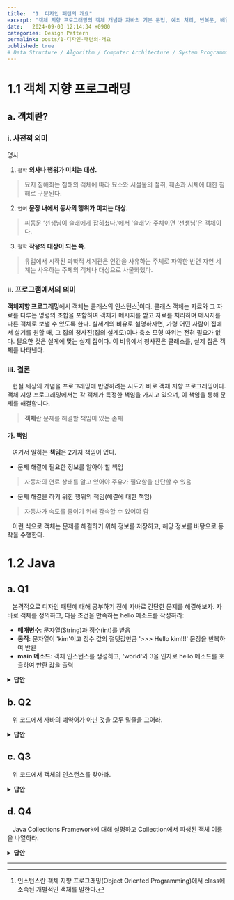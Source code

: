 ```yaml
---
title:  "1. 디자인 패턴의 개요"
excerpt: "객체 지향 프로그래밍의 객체 개념과 자바의 기본 문법, 예외 처리, 반복문, 배열 및 Java Collections Framework를 학습한다."
date:   2024-09-03 12:14:34 +0900
categories: Design Pattern
permalink: posts/1-디자인-패턴의-개요
published: true
# Data Structure / Algorithm / Computer Architecture / System Programming / Computer Network / Database / Design Pattern / Web Programming / JavaScript / Java
---
```


# 1.1 객체 지향 프로그래밍

## a. 객체란?

### i. 사전적 의미

명사

1. `철학` **의사나 행위가 미치는 대상.**
> 묘지 침해죄는 침해의 객체에 따라 묘소와 시설물의 절취, 훼손과 시체에 대한 침해로 구분된다.

2. `언어` **문장 내에서 동사의 행위가 미치는 대상.**
> 피동문 ‘선생님이 술래에게 잡히셨다.’에서 ‘술래’가 주체이면 ‘선생님’은 객체이다.

3. `철학` **작용의 대상이 되는 쪽.**
> 유럽에서 시작된 과학적 세계관은 인간을 사유하는 주체로 파악한 반면 자연 세계는 사유하는 주체의 객체나 대상으로 사물화했다.

### ii. 프로그램에서의 의미

**객체지향 프로그래밍**에서 객체는 클래스의 인스턴스[^1]이다. 클래스 객체는 자료와 그 자료를 다루는 명령의 조합을 포함하여 객체가 메시지를 받고 자료를 처리하며 메시지를 다른 객체로 보낼 수 있도록 한다. 실세계의 비유로 설명하자면, 가령 어떤 사람이 집에서 살기를 원할 때, 그 집의 청사진(집의 설계도)이나 축소 모형 따위는 전혀 필요가 없다. 필요한 것은 설계에 맞는 실제 집이다. 이 비유에서 청사진은 클래스를, 실제 집은 객체를 나타낸다.

### iii. 결론

&nbsp;&nbsp; 현실 세상의 개념을 프로그래밍에 반영하려는 시도가 바로 객체 지향 프로그래밍이다. 객체 지향 프로그래밍에서는 각 객체가 특정한 책임을 가지고 있으며, 이 책임을 통해 문제를 해결합니다.

<div class="bg"></div>

> **객체**란 문제를 해결할 책임이 있는 존재

<div class="bg"></div>

#### 가. 책임

&nbsp;&nbsp; 여기서 말하는 **책임**은 2가지 책임이 있다.

* 문제 해결에 필요한 정보를 알아야 할 책임
> 자동차의 연료 상태를 알고 있어야 주유가 필요함을 판단할 수 있음
* 문제 해결을 하기 위한 행위의 책임(해결에 대한 책임)
> 자동차가 속도를 줄이기 위해 감속할 수 있어야 함

&nbsp;&nbsp; 이런 식으로 객체는 문제를 해결하기 위해 정보를 저장하고, 해당 정보를 바탕으로 동작을 수행한다.

# 1.2 Java

## a. Q1

&nbsp;&nbsp; 본격적으로 디자인 패턴에 대해 공부하기 전에 자바로 간단한 문제를 해결해보자. 자바로 객체를 정의하고, 다음 조건을 만족하는 hello 메소드를 작성하라:

* **매개변수**: 문자열(String)과 정수(int)를 받음
* **동작**: 문자열이 'kim'이고 정수 값의 절댓값만큼 '>>> Hello kim!!!' 문장을 반복하여 반환
* **main 메소드**: 객체 인스턴스를 생성하고, 'world'와 3을 인자로 hello 메소드를 호출하여 반환 값을 출력

<div class="bg"></div>
<div class="bg"></div>
<div class="bg"></div>

<details><summary><strong>답안</strong></summary>

<div class="bg"></div>
<div class="bg"></div>

<pre><code class="language-java hljs" data-highlighted="yes"><span class="hljs-keyword">public</span> <span class="hljs-keyword">class</span> <span class="hljs-title class_">Test</span> {
    <span class="hljs-keyword">public</span> <span class="hljs-keyword">static</span> String <span class="hljs-title function_">hello</span><span class="hljs-params">(String name, <span class="hljs-type">int</span> n)</span> {
        <span class="hljs-type">StringBuilder</span> <span class="hljs-variable">str</span> <span class="hljs-operator">=</span> <span class="hljs-keyword">new</span> <span class="hljs-title class_">StringBuilder</span>();
        
        <span class="hljs-keyword">for</span> (<span class="hljs-type">int</span> <span class="hljs-variable">i</span> <span class="hljs-operator">=</span> <span class="hljs-number">0</span>; i &lt; Math.abs(n); i++) {
            str.append(<span class="hljs-string">"&gt;&gt;&gt; Hello "</span>).append(name).append(<span class="hljs-string">"!!!\n"</span>);
        }
        <span class="hljs-keyword">return</span> str.toString();
    }

    <span class="hljs-keyword">public</span> <span class="hljs-keyword">static</span> <span class="hljs-keyword">void</span> <span class="hljs-title function_">main</span><span class="hljs-params">(String[] args)</span> {
    	<span class="hljs-type">Test</span> <span class="hljs-variable">test</span> <span class="hljs-operator">=</span> <span class="hljs-keyword">new</span> <span class="hljs-title class_">Test</span>();
    	
    	System.out.println(test.hello(<span class="hljs-string">"world"</span>, <span class="hljs-number">3</span>));
    }
}
</code><button class="copy" type="button" aria-label="Copy code to clipboard"><i class="fa-regular fa-clone"></i></button></pre>

</details>


## b. Q2

&nbsp;&nbsp; 위 코드에서 자바의 예약어가 아닌 것을 모두 밑줄을 그어라.

<details><summary><strong>답안</strong></summary>

<div class="bg"></div>
<div class="bg"></div>

<pre><code class="language-java hljs" data-highlighted="yes"><span class="hljs-keyword">public</span> <span class="hljs-keyword">class</span> <span class="hljs-title class_"><ins>Test</ins></span> {
    <span class="hljs-keyword">public</span> <span class="hljs-keyword">static</span> <ins>String</ins> <span class="hljs-title function_"><ins>hello</ins></span><span class="hljs-params">(<ins>String</ins> <ins>name</ins>, <span class="hljs-type">int</span> <ins>n</ins>)</span> {
        <span class="hljs-type"><ins>StringBuilder</ins></span> <span class="hljs-variable"><ins>str</ins></span> <span class="hljs-operator">=</span> <span class="hljs-keyword">new</span> <span class="hljs-title class_"><ins>StringBuilder</ins></span>();
        
        <span class="hljs-keyword">for</span> (<span class="hljs-type">int</span> <span class="hljs-variable"><ins>i</ins></span> <span class="hljs-operator">=</span> <span class="hljs-number">0</span>; <ins>i</ins> &lt; <ins>Math</ins>.<ins>abs</ins>(<ins>n</ins>); <ins>i</ins>++) {
            <ins>str</ins>.<ins>append</ins>(<span class="hljs-string">"&gt;&gt;&gt; Hello "</span>).<ins>append</ins>(<ins>name</ins>).<ins>append</ins>(<span class="hljs-string">"!!!\n"</span>);
        }
        <span class="hljs-keyword">return</span> <ins>str</ins>.<ins>toString</ins>();
    }

    <span class="hljs-keyword">public</span> <span class="hljs-keyword">static</span> <span class="hljs-keyword">void</span> <span class="hljs-title function_"><ins>main</ins></span><span class="hljs-params">(<ins>String</ins>[] <ins>args</ins>)</span> {
    	<span class="hljs-type"><ins>Test</ins></span> <span class="hljs-variable"><ins>test</ins></span> <span class="hljs-operator">=</span> <span class="hljs-keyword">new</span> <span class="hljs-title class_"><ins>Test</ins></span>();
    	
    	<ins>System</ins>.<ins>out</ins>.<ins>println</ins>(<ins>test</ins>.<ins>hello</ins>(<span class="hljs-string">"world"</span>, <span class="hljs-number">3</span>));
    }
}
</code><button class="copy" type="button" aria-label="Copy code to clipboard"><i class="fa-regular fa-clone"></i></button></pre>

<div class="bg"></div>
<div class="bg"></div>

<pre><code class="language-java hljs" data-highlighted="yes"><span class="hljs-keyword">public</span> <span class="hljs-keyword">class</span> <span class="hljs-title class_"><ins>Test</ins></span> {
</code><button class="copy" type="button" aria-label="Copy code to clipboard"><i class="fa-regular fa-clone"></i></button></pre>

<ul>
  <li><code>public</code> 키워드는 접근 지정자(access specifier)라고 하며 선언된 클래스가 다른 클래스에서 활용하거나 접근할 수 있음을 뜻한다. 예약어이다.</li>
  <li><code>class</code> 키워드는 클래스를 선언할 때 사용하고 예약어이다.</li>
</ul>

<br>
<div class="bg"></div>

<pre><code class="language-java hljs" data-highlighted="yes"><span class="hljs-keyword">public</span> <span class="hljs-keyword">static</span> <ins>String</ins> <span class="hljs-title function_"><ins>hello</ins></span><span class="hljs-params">(<ins>String</ins> <ins>name</ins>, <span class="hljs-type">int</span> <ins>n</ins>)</span> {
</code><button class="copy" type="button" aria-label="Copy code to clipboard"><i class="fa-regular fa-clone"></i></button></pre>

<ul>
  <li><code>static</code> 키워드는 모든 객체가 공유하는 변수로 객체에 포함되지 않고, 별도의 메모리 공간에 올라간다. 예약어이다.</li>
  <li><code>String</code> 객체는 문자열을 위한 <strong>클래스</strong>로 예약어가 아니다. java.lang 패키지에 포함되어 있다.</li>
  <li>변수는 예약어가 아니다.</li>
</ul>

<p style="text-align: center;">·<br>·<br>·</p>

<pre><code class="language-java hljs" data-highlighted="yes"><span class="hljs-keyword">public</span> <span class="hljs-keyword">static</span> <span class="hljs-keyword">void</span> <span class="hljs-title function_"><ins>main</ins></span><span class="hljs-params">(<ins>String</ins>[] <ins>args</ins>)</span> {
</code><button class="copy" type="button" aria-label="Copy code to clipboard"><i class="fa-regular fa-clone"></i></button></pre>

<ul>
  <li><code>main</code>은 자바 프로그램에서 <strong>가장 중요한 메소드</strong>로, 프로그램이 실행될 때 가장 먼저 실행되며 한 클래스에 하나의 main 메소드만 존재해야 한다. 특별한 이름이지만 예약어는 아니다.</li>
  <li><code>args</code>는 String 배열로 main() 메소드가 시작되기 전, 전달 받은 명령행 인자들을 문자열로 만들어 args 배열에 저장한다. 배열의 이름이므로 예약어가 아니다.</li>
</ul>

<br>
<div class="bg"></div>

<pre><code class="language-java hljs" data-highlighted="yes"><ins>System</ins>.<ins>out</ins>.<ins>println</ins>(<ins>test</ins>.<ins>hello</ins>(<span class="hljs-string">"world"</span>, <span class="hljs-number">3</span>));
</code><button class="copy" type="button" aria-label="Copy code to clipboard"><i class="fa-regular fa-clone"></i></button></pre>

<ul>
  <li><code>System</code>은 자바의 클래스 이름으로 java.lang 패키지에 포함된 클래스이며, 시스템 관련 기능을 제공합니다. 예약어가 아니다.</li>
  <li><code>out</code>은 System 클래스 내부의 정적 필드이다. 표준 출력 스트림을 나타내는 PrintStream 객체를 참조한다. 예약어가 아니다.</li>
  <li><code>println</code>은 PrintStream 클래스의 메소드 이름이다. 이 메소드는 데이터를 출력한 후 줄 바꿈을 추가하는 기능을 한다. 역시 예약어가 아니다.</li>
</ul>
</details>

## c. Q3

&nbsp;&nbsp; 위 코드에서 객체의 인스턴스를 찾아라.

<details><summary><strong>답안</strong></summary>

<div class="bg"></div>
<div class="bg"></div>

<pre><code class="language-java hljs" data-highlighted="yes"><span class="hljs-keyword">public</span> <span class="hljs-keyword">class</span> <span class="hljs-title class_">Test</span> {
    <span class="hljs-keyword">public</span> <span class="hljs-keyword">static</span> String <span class="hljs-title function_">hello</span><span class="hljs-params">(String <strong>name</strong>, <span class="hljs-type">int</span> n)</span> {
        <span class="hljs-type">StringBuilder</span> <strong><span class="hljs-variable">str</span></strong> <span class="hljs-operator">=</span> <span class="hljs-keyword">new</span> <span class="hljs-title class_">StringBuilder</span>();
        
        <span class="hljs-keyword">for</span> (<span class="hljs-type">int</span> <span class="hljs-variable">i</span> <span class="hljs-operator">=</span> <span class="hljs-number">0</span>; i &lt; Math.abs(n); i++) {
            <strong>str</strong>.append(<span class="hljs-string">"&gt;&gt;&gt; Hello "</span>).append(<strong>name</strong>).append(<span class="hljs-string">"!!!\n"</span>);
        }
        <span class="hljs-keyword">return</span> <strong>str</strong>.toString();
    }

    <span class="hljs-keyword">public</span> <span class="hljs-keyword">static</span> <span class="hljs-keyword">void</span> <span class="hljs-title function_">main</span><span class="hljs-params">(String[] <strong>args</strong>)</span> {
    	<span class="hljs-type">Test</span> <strong><span class="hljs-variable">test</span></strong> <span class="hljs-operator">=</span> <span class="hljs-keyword">new</span> <span class="hljs-title class_">Test</span>();
    	
    	System.out.println(test.hello(<span class="hljs-string">"world"</span>, <span class="hljs-number">3</span>));
    }
}
</code><button class="copy" type="button" aria-label="Copy code to clipboard"><i class="fa-regular fa-clone"></i></button></pre>

&nbsp;&nbsp; <strong>객체의 인스턴스</strong>란 클래스를 기반으로 생성된 객체를 의미한다. 따라서 객체의 인스턴스에는 <code>String</code> 클래스로 생성된 name, args와 <code>StringBuilder</code> 클래스의 인스턴스인 str, <code>Test</code> 클래스의 인스턴스 test가 있다.

</details>

## d. Q4

&nbsp;&nbsp; Java Collections Framework에 대해 설명하고 Collection에서 파생된 객체 이름을 나열하라.

<details><summary><strong>답안</strong></summary>

<h3 id="java-collections-framework">Java Collections Framework</h3>

<p>&nbsp;&nbsp; JCF란 다수의 데이터를 쉽고 효과적으로 처리할 수 있는 표준화된 방법을 제공하는 클래스의 집합을 의미한다. 데이터를 저장하는 자료 구조와 데이터를 처리하는 알고리즘을 구조화하여 클래스로 구현해 놓은 것이다. 여기서 Collection은 데이터의 집합이나 그룹이라고 생각할 수 있다.</p>

<h4 id="주요-구성-요소">주요 구성 요소</h4>

<ol>
  <li>
    <p><strong>Collection 인터페이스</strong>: 모든 컬렉션 클래스가 구현해야 하는 기본 인터페이스이다. 데이터 요소를 모아놓은 구조를 정의한다. <code>Collection</code> 인터페이스의 주요 하위 인터페이스는 <code>List</code>, <code>Set</code>, <code>Queue</code>이다.</p>
  </li>
  <li><strong>List 인터페이스</strong>: 순서가 있는 컬렉션을 정의하며, 중복된 요소를 허용한다. 예를 들어, 리스트는 데이터의 삽입 순서를 유지한다.
    <ul>
      <li><strong>ArrayList</strong>: 동적 배열 기반의 리스트이다. 인덱스를 통해 요소에 접근할 수 있다.</li>
      <li><strong>LinkedList</strong>: 연결 리스트 기반의 리스트이다. 삽입 및 삭제가 빈번한 상황에서 성능이 좋다.</li>
    </ul>
  </li>
  <li><strong>Set 인터페이스</strong>: 순서가 없는 컬렉션을 정의하며, 중복된 요소를 허용하지 않는다.
    <ul>
      <li><strong>HashSet</strong>: 해시 테이블 기반의 집합이다. 요소의 순서를 유지하지 않으며, 빠른 검색과 삽입을 지원한다.</li>
      <li><strong>LinkedHashSet</strong>: 해시 테이블과 링크드 리스트를 기반으로, 요소의 삽입 순서를 유지한다.</li>
      <li><strong>TreeSet</strong>: 정렬된 집합이다. 요소는 정렬된 순서로 유지되며, <code>SortedSet</code> 인터페이스를 구현한다.</li>
    </ul>
  </li>
  <li><strong>Queue 인터페이스</strong>: FIFO(First In, First Out) 방식으로 요소를 처리하는 자료 구조이다. 주로 대기열을 구현할 때 사용된다.
    <ul>
      <li><strong>LinkedList</strong>: <code>Queue</code> 인터페이스를 구현한 동시에 <code>List</code> 인터페이스도 구현한다.</li>
      <li><strong>PriorityQueue</strong>: 요소를 우선 순위에 따라 정렬하는 큐이다.</li>
    </ul>
  </li>
  <li><strong>Map 인터페이스</strong>: 키-값 쌍으로 데이터를 저장하는 컬렉션이다. 각 키는 유일하며, 각 키는 단 하나의 값과 연관된다.
    <ul>
      <li><strong>HashMap</strong>: 해시 테이블 기반의 맵이다. 키의 순서를 유지하지 않으며, 빠른 검색과 삽입을 지원한다.</li>
      <li><strong>LinkedHashMap</strong>: 해시 테이블과 링크드 리스트를 기반으로, 삽입 순서를 유지한다.</li>
      <li><strong>TreeMap</strong>: 키를 정렬된 순서로 유지하는 맵이다. <code>SortedMap</code> 인터페이스를 구현한다.</li>
    </ul>
  </li>
  <li><strong>Deque 인터페이스</strong>: Double-ended Queue의 약자로, 양쪽 끝에서 요소를 추가하거나 제거할 수 있는 큐이다.
    <ul>
      <li><strong>ArrayDeque</strong>: 동적 배열 기반의 덱이다.</li>
      <li><strong>LinkedList</strong>: <code>Deque</code> 인터페이스를 구현하면서 <code>Queue</code>와 <code>List</code> 인터페이스도 구현한다.</li>
    </ul>
  </li>
</ol>

<h4 id="collection에서-파생된-객체-이름">Collection에서 파생된 객체 이름</h4>

<ul>
  <li><strong>List 인터페이스에서 파생된 객체</strong>:
    <ul>
      <li><code>ArrayList</code></li>
      <li><code>LinkedList</code></li>
      <li><code>Vector</code> (구식)</li>
    </ul>
  </li>
  <li><strong>Set 인터페이스에서 파생된 객체</strong>:
    <ul>
      <li><code>HashSet</code></li>
      <li><code>LinkedHashSet</code></li>
      <li><code>TreeSet</code></li>
    </ul>
  </li>
  <li><strong>Queue 인터페이스에서 파생된 객체</strong>:
    <ul>
      <li><code>LinkedList</code> (Queue와 List를 모두 구현)</li>
      <li><code>PriorityQueue</code></li>
      <li><code>ArrayDeque</code></li>
    </ul>
  </li>
  <li><strong>Map 인터페이스에서 파생된 객체</strong>:
    <ul>
      <li><code>HashMap</code></li>
      <li><code>LinkedHashMap</code></li>
      <li><code>TreeMap</code></li>
    </ul>
  </li>
  <li><strong>Deque 인터페이스에서 파생된 객체</strong>:
    <ul>
      <li><code>ArrayDeque</code></li>
      <li><code>LinkedList</code> (Deque와 Queue를 모두 구현)</li>
    </ul>
  </li>
</ul>

</details>

----

[^1]: 인스턴스란 객체 지향 프로그래밍(Object Oriented Programming)에서 class에 소속된 개별적인 객체를 말한다.